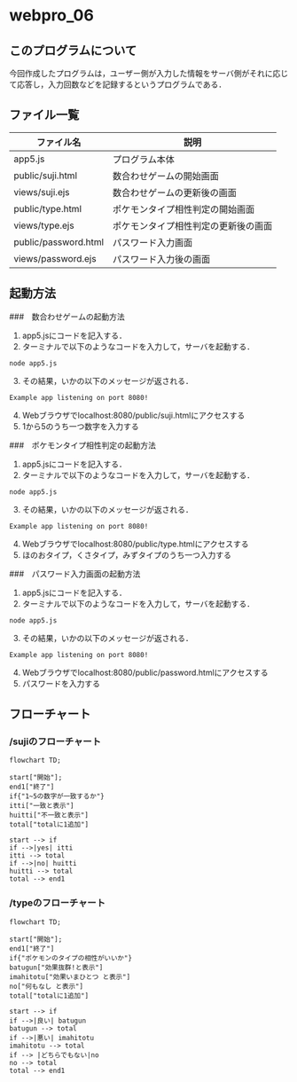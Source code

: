 # webpro_06
## このプログラムについて
今回作成したプログラムは，ユーザー側が入力した情報をサーバ側がそれに応じて応答し，入力回数などを記録するというプログラムである．
## ファイル一覧
ファイル名|説明
-|-
app5.js|プログラム本体
public/suji.html|数合わせゲームの開始画面
views/suji.ejs|数合わせゲームの更新後の画面
public/type.html|ポケモンタイプ相性判定の開始画面
views/type.ejs|ポケモンタイプ相性判定の更新後の画面
public/password.html|パスワード入力画面
views/password.ejs|パスワード入力後の画面

## 起動方法
###　数合わせゲームの起動方法
1. app5.jsにコードを記入する．
1. ターミナルで以下のようなコードを入力して，サーバを起動する．
```
node app5.js
```
3. その結果，いかの以下のメッセージが返される．
```
Example app listening on port 8080!
```
4. Webブラウザでlocalhost:8080/public/suji.htmlにアクセスする
1. 1から5のうち一つ数字を入力する

###　ポケモンタイプ相性判定の起動方法
1. app5.jsにコードを記入する．
1. ターミナルで以下のようなコードを入力して，サーバを起動する．
```
node app5.js
```
3. その結果，いかの以下のメッセージが返される．
```
Example app listening on port 8080!
```
4. Webブラウザでlocalhost:8080/public/type.htmlにアクセスする
1. ほのおタイプ，くさタイプ，みずタイプのうち一つ入力する

###　パスワード入力画面の起動方法
1. app5.jsにコードを記入する．
1. ターミナルで以下のようなコードを入力して，サーバを起動する．
```
node app5.js
```
3. その結果，いかの以下のメッセージが返される．
```
Example app listening on port 8080!
```
4. Webブラウザでlocalhost:8080/public/password.htmlにアクセスする
1. パスワードを入力する

## フローチャート
### /sujiのフローチャート
```mermaid
flowchart TD;

start["開始"];
end1["終了"]
if{"1~5の数字が一致するか"}
itti["一致と表示"]
huitti["不一致と表示"]
total["totalに1追加"]

start --> if
if -->|yes| itti
itti --> total
if -->|no| huitti
huitti --> total
total --> end1
```

### /typeのフローチャート
```mermaid
flowchart TD;

start["開始"];
end1["終了"]
if{"ポケモンのタイプの相性がいいか"}
batugun["効果抜群!と表示"]
imahitotu["効果いまひとつ と表示"]
no["何もなし と表示"]
total["totalに1追加"]

start --> if
if -->|良い| batugun
batugun --> total
if -->|悪い| imahitotu
imahitotu --> total
if --> |どちらでもない|no
no --> total
total --> end1
```
